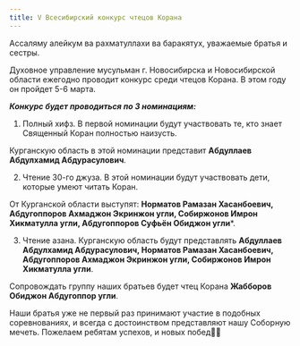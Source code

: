 ```yaml
---
title: V Всесибирский конкурс чтецов Корана
---
```


Ассаляму алейкум ва рахматуллахи ва баракятух, уважаемые братья и сестры.

Духовное управление мусульман г. Новосибирска и Новосибирской области ежегодно проводит конкурс среди чтецов Корана. В этом году он пройдет 5-6 марта.

***Конкурс будет проводиться по 3 номинациям:*** 

1. Полный хифз. В первой номинации будут участвовать те, кто знает Священный Коран полностью наизусть. 

Курганскую область в этой номинации представит **Абдуллаев Абдулхамид Абдурасулович**.

2. Чтение 30-го джуза. В этой номинации будут участвовать дети, которые умеют читать Коран. 

От Курганской области выступят: **Норматов Рамазан Хасанбоевич, Абдугоппоров Ахмаджон Экринжон угли, Собиржонов Имрон Хикматулла угли, Абдугоппоров Суфьён Обиджон угли***.

3. Чтение азана. Курганскую область будут представлять **Абдуллаев Абдулхамид Абдурасулович, Норматов Рамазан Хасанбоевич, Абдугоппоров Ахмаджон Экринжон угли, Собиржонов Имрон Хикматулла угли**.

Сопровождать группу наших братьев будет чтец Корана **Жабборов Обиджон Абдугоппор угли**.

Наши братья уже не первый раз принимают участие в подобных соревнованиях, и всегда с достоинством представляют нашу Соборную мечеть. Пожелаем ребятам успехов, и новых побед🤲🏽

